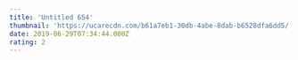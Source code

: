 ```yaml
---
title: 'Untitled 654'
thumbnail: 'https://ucarecdn.com/b61a7eb1-30db-4abe-8dab-b6528dfa6dd5/'
date: 2019-06-29T07:34:44.000Z
rating: 2
---
```


